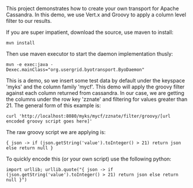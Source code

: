 This project demonstrates how to create your own transport for Apache Cassandra. In this demo, we use Vert.x and Groovy to apply a column level filter to our results. 

If you are super impatient, download the source, use maven to install:

    mvn install

Then use maven executor to start the daemon implementation thusly:

    mvn -e exec:java -Dexec.mainClass="org.usergrid.byotransport.ByoDaemon"

This is a demo, so we insert some test data by default under the keyspace 'myks' and the column family 'mycf'. This demo will apply the groovy filter against each column 
returned from cassandra. In our case, we are getting the columns under the row key 'zznate' and filtering for values greater than 21. The general form of this example is: 

    curl 'http://localhost:8080/myks/mycf/zznate/filter/groovy/[url encoded groovy script goes here]'

The raw groovy script we are applying is:

    { json -> if (json.getString('value').toInteger() > 21) return json else return null }

To quickly encode this (or your own script) use the following python:

    import urllib; urllib.quote("{ json -> if (json.getString('value').toInteger() > 21) return json else return null }")
